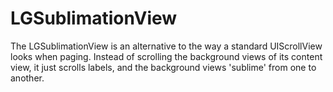 # LGSublimationView
The LGSublimationView is an alternative to the way a standard UIScrollView looks when paging. Instead of scrolling the background views of its content view, it just scrolls labels, and the background views 'sublime' from one to another. 
